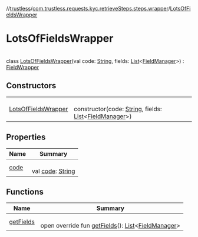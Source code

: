 //[trustless](../../../index.md)/[com.trustless.requests.kyc.retrieveSteps.steps.wrapper](../index.md)/[LotsOfFieldsWrapper](index.md)

# LotsOfFieldsWrapper

\
class [LotsOfFieldsWrapper](index.md)(val code: [String](https://kotlinlang.org/api/latest/jvm/stdlib/kotlin/-string/index.html), fields: [List](https://kotlinlang.org/api/latest/jvm/stdlib/kotlin.collections/-list/index.html)&lt;[FieldManager](../-field-manager/index.md)&gt;) : [FieldWrapper](../-field-wrapper/index.md)

## Constructors

| | |
|---|---|
| [LotsOfFieldsWrapper](-lots-of-fields-wrapper.md) | <br>constructor(code: [String](https://kotlinlang.org/api/latest/jvm/stdlib/kotlin/-string/index.html), fields: [List](https://kotlinlang.org/api/latest/jvm/stdlib/kotlin.collections/-list/index.html)&lt;[FieldManager](../-field-manager/index.md)&gt;) |

## Properties

| Name | Summary |
|---|---|
| [code](code.md) | <br>val [code](code.md): [String](https://kotlinlang.org/api/latest/jvm/stdlib/kotlin/-string/index.html) |

## Functions

| Name | Summary |
|---|---|
| [getFields](get-fields.md) | <br>open override fun [getFields](get-fields.md)(): [List](https://kotlinlang.org/api/latest/jvm/stdlib/kotlin.collections/-list/index.html)&lt;[FieldManager](../-field-manager/index.md)&gt; |
